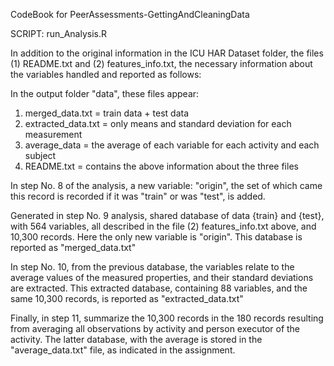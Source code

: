 CodeBook for PeerAssessments-GettingAndCleaningData

SCRIPT: run_Analysis.R

In addition to the original information in the ICU HAR Dataset folder, the files (1) README.txt and (2) features_info.txt, the necessary information about the variables handled and reported as follows:

In the output folder "data", these files appear: 
1. merged_data.txt    = train data + test data
2. extracted_data.txt = only means and standard deviation for each measurement
3. average_data       = the average of each variable for each activity and each subject
4. README.txt         = contains the above information about the three files
 
In step No. 8 of the analysis, a new variable: "origin", the set of which came this record is recorded if it was "train" or was "test", is added.

Generated in step No. 9 analysis, shared database of data {train} and {test}, with 564 variables, all described in the file (2) features_info.txt above, and 10,300 records.
Here the only new variable is "origin".
This database is reported as "merged_data.txt"

In step No. 10, from the previous database, the variables relate to the average values of the measured properties, and their standard deviations are extracted.
This extracted database, containing 88 variables, and the same 10,300 records, is reported as "extracted_data.txt"

Finally, in step 11, summarize the 10,300 records in the 180 records resulting from averaging all observations by activity and person executor of the activity.
The latter database, with the average is stored in the "average_data.txt" file, as indicated in the assignment.
